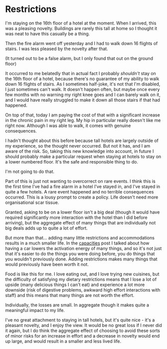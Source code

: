 # Restrictions

I'm staying on the 16th floor of a hotel at the moment. When I arrived, this was a pleasing novelty. Buildings are rarely this tall at home so I thought it was neat to have this casually be a thing.

Then the fire alarm went off yesterday and I had to walk down 16 flights of stairs. I was less pleased by the novelty after that.

(It turned out to be a false alarm, but I only found that out on the ground floor)

It occurred to me belatedly that in actual fact I probably *shouldn't* stay on the 16th floor of a hotel, because there's no guarantee of my ability to walk down 16 flights of stairs. As I sometimes half-joke, it's not that I'm disabled, I just sometimes can't walk. It doesn't happen often, but maybe once every few months with no warning my right knee goes and I can barely walk on it, and I would have really struggled to make it down all those stairs if that had happened.

On top of that, today I am paying the cost of that with a significant increase in the chronic pain in my right leg. My hip in particular really doesn't like me right now. Although I was able to walk, it comes with genuine consequences.

I hadn't thought about this before because tall hotels are largely outside of my experience, so the thought never occurred. But not it has, and I am aware of the risk.
So, taking this new knowledge into account, in future I should probably make a particular request when staying at hotels to stay on a lower numbered floor. It's the safe and responsible thing to do.

I'm not going to do that.

Part of this is just not wanting to overcorrect on rare events. I think this is the first time I've had a fire alarm in a hotel I've stayed in, and I've stayed in quite a few hotels. A rare event happened and no terrible consequences occurred. This is a lousy prompt to create a policy. Life doesn't need more organisational scar tissue.

Granted, asking to be on a lower floor isn't a big deal (though it would have required significantly more interaction with the hotel than I did before arriving), but the aggregate effect of many things that are individually not big deals adds up to quite a lot of effort.

But more than that... adding many little restrictions and accommodations results in a much smaller life. In the [capacities](https://notebook.drmaciver.com/posts/2024-01-20-12:01.html) post I talked about how having a car lowers the activation energy of many things, and so it's not just that it's easier to do the things you were doing before, you do things that you wouldn't previously done. Adding restrictions makes many things that would previously have been worth it not.

Food is like this for me. I love eating out, and I love trying new cuisines, but the difficulty of satisfying my dietary restrictions means that I lose a lot of upside (many delicious things I can't eat) and experience a lot more downside (risk of digestive problems, awkward high effort interactions with staff) and this means that many things are not worth the effort.

Individually, the losses are small. In aggregate though it makes quite a meaningful impact to my life.

I've no great attachment to staying in tall hotels, but it's quite nice - it's a pleasant novelty, and I enjoy the view. It would be no great loss if I never did it again, but I do think the aggregate effect of choosing to avoid these sorts of minor risks for an increase in effort and a decrease in novelty would end up large, and would result in a smaller and less lived life.
